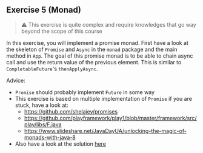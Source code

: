 ## Exercise 5 (Monad)

> :warning: This exercise is quite complex and require knowledges that go way beyond the scope of this course

In this exercise, you will implement a promise monad. First have a look at the skeleton of `Promise` and `Async` in the `monad` package and the main method in `App`. The goal of this promise monad is to be able to chain async call and use the return value of the previous element. This is similar to `CompletableFuture`'s `thenApplyAsync`.

Advice:
- `Promise` should probably implement `Future` in some way
- This exercise is based on multiple implementation of `Promise` if you are stuck, have a look at: 
  - https://github.com/shelajev/promises
  - https://github.com/playframework/play1/blob/master/framework/src/play/libs/F.java
  - https://www.slideshare.net/JavaDayUA/unlocking-the-magic-of-monads-with-java-8
- Also have a look at the solution [here](solutions/monad)
